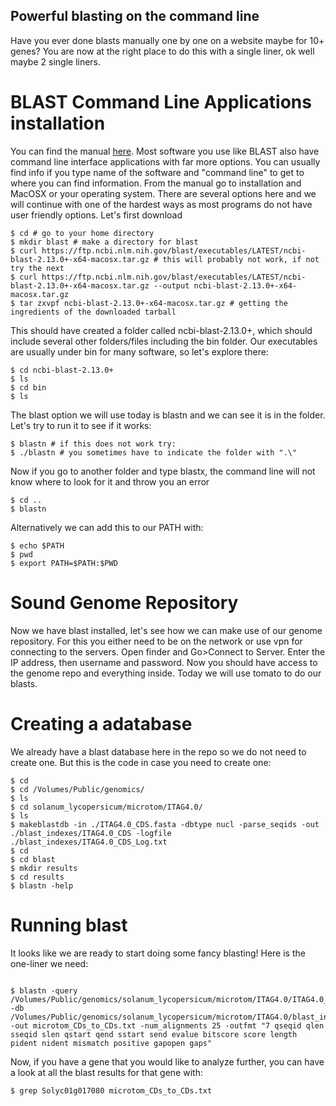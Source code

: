 ## Powerful blasting on the command line

Have you ever done blasts manually one by one on a website maybe for 10+ genes? You are now at the right place to do this with a single liner, ok well maybe 2 single liners.

# BLAST Command Line Applications installation

You can find the manual [here](https://www.ncbi.nlm.nih.gov/books/NBK279690/). Most software you use like BLAST also have command line interface applications with far more options. You can usually find info if you type name of the software and "command line" to get to where you can find information. From the manual go to installation and MacOSX or your operating system. There are several options here and we will continue with one of the hardest ways as most programs do not have user friendly options. Let's first download

```
$ cd # go to your home directory
$ mkdir blast # make a directory for blast
$ curl https://ftp.ncbi.nlm.nih.gov/blast/executables/LATEST/ncbi-blast-2.13.0+-x64-macosx.tar.gz # this will probably not work, if not try the next
$ curl https://ftp.ncbi.nlm.nih.gov/blast/executables/LATEST/ncbi-blast-2.13.0+-x64-macosx.tar.gz --output ncbi-blast-2.13.0+-x64-macosx.tar.gz 
$ tar zxvpf ncbi-blast-2.13.0+-x64-macosx.tar.gz # getting the ingredients of the downloaded tarball
```

This should have created a folder called ncbi-blast-2.13.0+, which should include several other folders/files including the bin folder. Our executables are usually under bin for many software, so let's explore there:

```
$ cd ncbi-blast-2.13.0+
$ ls
$ cd bin
$ ls
```

The blast option we will use today is blastn and we can see it is in the folder. Let's try to run it to see if it works:

```
$ blastn # if this does not work try:
$ ./blastn # you sometimes have to indicate the folder with ".\"
```
Now if you go to another folder and type blastx, the command line will not know where to look for it and throw you an error

```
$ cd ..
$ blastn
```

Alternatively we can add this to our PATH with:

```
$ echo $PATH
$ pwd
$ export PATH=$PATH:$PWD
```
# Sound Genome Repository

Now we have blast installed, let's see how we can make use of our genome repository. For this you either need to be on the network or use vpn for connecting to the servers. Open finder and Go>Connect to Server. Enter the IP address, then username and password. Now you should have access to the genome repo and everything inside. Today we will use tomato to do our blasts. 

# Creating a adatabase

We already have a blast database here in the repo so we do not need to create one. But this is the code in case you need to create one:

```
$ cd 
$ cd /Volumes/Public/genomics/
$ ls
$ cd solanum_lycopersicum/microtom/ITAG4.0/
$ ls
$ makeblastdb -in ./ITAG4.0_CDS.fasta -dbtype nucl -parse_seqids -out ./blast_indexes/ITAG4.0_CDS -logfile ./blast_indexes/ITAG4.0_CDS_Log.txt
$ cd
$ cd blast
$ mkdir results
$ cd results
$ blastn -help
```

# Running blast

It looks like we are ready to start doing some fancy blasting! Here is the  one-liner we need:

```

$ blastn -query /Volumes/Public/genomics/solanum_lycopersicum/microtom/ITAG4.0/ITAG4.0_CDS.fasta -db /Volumes/Public/genomics/solanum_lycopersicum/microtom/ITAG4.0/blast_indexes/ITAG4.0_CDS -out microtom_CDs_to_CDs.txt -num_alignments 25 -outfmt "7 qseqid qlen sseqid slen qstart qend sstart send evalue bitscore score length pident nident mismatch positive gapopen gaps"
```
Now, if you have a gene that you would like to analyze further, you can have a look at all the blast results for that gene with:

```
$ grep Solyc01g017080 microtom_CDs_to_CDs.txt
```


